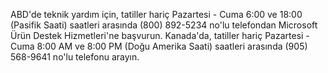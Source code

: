 ABD'de teknik yardım için, tatiller hariç Pazartesi - Cuma 6:00 ve 18:00 (Pasifik Saati) saatleri arasında (800) 892-5234 no'lu telefondan Microsoft Ürün Destek Hizmetleri'ne başvurun. Kanada'da, tatiller hariç Pazartesi - Cuma 8:00 AM ve 8:00 PM (Doğu Amerika Saati) saatleri arasında (905) 568-9641 no'lu telefonu arayın.

<!--HONumber=May16_HO2-->


